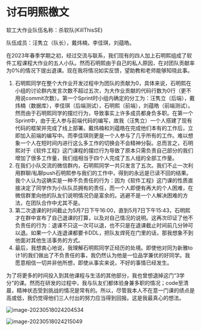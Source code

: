 # 讨石明熙檄文

软工大作业队伍名称：杀软队(KillThisSE)

队伍成员：汪隽立（队长），戴炜楠，李佳琪，刘蕴皓。

在2023年春季学期之初，经过交流与联系，我们现有的四人加上石明熙组成了软件工程课程大作业的五人小队。然而石明熙由于自己的私人原因，在对团队贡献率为0%的情况下提出退课。现在我将情况如实反馈，望助教和老师能够知晓此事。

1. 石明熙同学在整个大作业开发过程中为团队的贡献为0，具体来说，石明熙在小组的讨论群内发言次数不超过五次，为大作业贡献的代码行数为0行（更不用说commit次数）。第一个Sprint时小组内确定的分工为：汪隽立（后端），戴炜楠（数据库），李佳琪（后端测试），石明熙（前端），刘蕴皓（前端测试）。然而由于石明熙同学的摆烂行为，导致事实上许多成员都身负多职。在第一个Sprint中，由于无人参与前端代码的编写，故我（汪隽立）一个人搭建了现有代码的框架并完成了线上部署。戴炜楠和刘蕴皓在完成他们本有的工作后，立即加入前端的编写中。而李佳琪则更是一个人参与了几乎所有的工作。难以想象一个人在短时间内进行这么多工作的切换会不会精神分裂。总而言之，石明熙对于《软件工程》这门课程的摆烂行为导致了原本只需负责自己部分的我们增加了很多工作量，我们组相当于四个人完成了五人组的全部工作量。
2. 在我们小队交流的微信群内，石明熙同学一共只发言了五次。我们不止一次利用群聊/私聊push石明熙参与我们的工作中，得到的永远是已读不回的结果。我个人认为这确实是一种不负责任的行为：因为《软件工程》这门课的性质直接决定了同学作为小队队员拥有的责任，而一个人即便有再大的个人困难，在微信群里向他的队友们说明情况仍是富余的。逃避不是一个人解决困难的方法，在团队合作中尤其不是。
3. 第二次退课的时间截止为5月7日下午16:00，直到5月7日下午15:43，石明熙才在群中宣布了自己退课的打算，以及对自己情况的说明。这再次印证了他不负责任的行为：退课不只这一次可以退，也不只是在退课截止时间前几分钟可以退。如果一个人连退课都要卡DDL，把队友焊死在门里的话，那我想象不到他面对其他生活事务的方式。
4. 最后，我想衷心地说，我理解石明熙同学正经历的处境。即使他对同为新雅to计1的我们做出了不负责任的事，我仍然认为他是一位品学兼优的好同学。我愿意相信一切并非他所想，即使从事实来说，不好的事情已经发生。

为了将更多的时间投入到其他课程与生活的其他部分，我也曾想退掉这门“3学分”的课。然而在研发的过程中，我与队友们都体验身兼多职的情况；code至清晨，精神状态受到挑战的情况是常有的。所以，尽管我本人不在意一门课的绩点是高或低，我仍觉得他们三人付出的努力应当得到回报。这是我最真心的想法。

![image-20230518024204534](https://p.ipic.vip/f0tkdl.png)

![image-20230518024215049](https://p.ipic.vip/6bb19e.png)